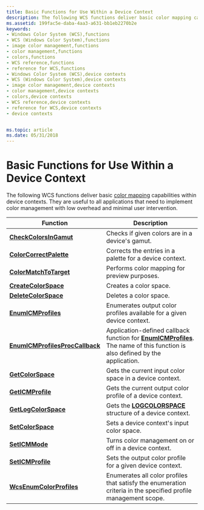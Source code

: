 ```yaml
---
title: Basic Functions for Use Within a Device Context
description: The following WCS functions deliver basic color mapping capabilities within device contexts. They are useful to all applications that need to implement color management with low overhead and minimal user intervention.
ms.assetid: 199fac5e-daba-4aa3-a631-bb1eb2270b2e
keywords:
- Windows Color System (WCS),functions
- WCS (Windows Color System),functions
- image color management,functions
- color management,functions
- colors,functions
- WCS reference,functions
- reference for WCS,functions
- Windows Color System (WCS),device contexts
- WCS (Windows Color System),device contexts
- image color management,device contexts
- color management,device contexts
- colors,device contexts
- WCS reference,device contexts
- reference for WCS,device contexts
- device contexts


ms.topic: article
ms.date: 05/31/2018
---
```


# Basic Functions for Use Within a Device Context

The following WCS functions deliver basic [color mapping](c.md) capabilities within device contexts. They are useful to all applications that need to implement color management with low overhead and minimal user intervention.



| Function                                                           | Description                                                                                                                                         |
|--------------------------------------------------------------------|-----------------------------------------------------------------------------------------------------------------------------------------------------|
| [**CheckColorsInGamut**](/windows/desktop/api/Wingdi/nf-wingdi-checkcolorsingamut)                   | Checks if given colors are in a device's gamut.                                                                                                     |
| [**ColorCorrectPalette**](/windows/desktop/api/Wingdi/nf-wingdi-colorcorrectpalette)                 | Corrects the entries in a palette for a device context.                                                                                             |
| [**ColorMatchToTarget**](/windows/desktop/api/Wingdi/nf-wingdi-colormatchtotarget)                   | Performs color mapping for preview purposes.                                                                                                        |
| [**CreateColorSpace**](/windows/desktop/api/Wingdi/nf-wingdi-createcolorspacea)                       | Creates a color space.                                                                                                                              |
| [**DeleteColorSpace**](/windows/desktop/api/Wingdi/nf-wingdi-deletecolorspace)                       | Deletes a color space.                                                                                                                              |
| [**EnumICMProfiles**](/windows/desktop/api/Wingdi/nf-wingdi-enumicmprofilesa)                         | Enumerates output color profiles available for a given device context.                                                                              |
| [**EnumICMProfilesProcCallback**](/windows/desktop/api/Wingdi/) | Application-defined callback function for [**EnumICMProfiles**](/windows/desktop/api/Wingdi/nf-wingdi-enumicmprofilesa). The name of this function is also defined by the application. |
| [**GetColorSpace**](/windows/win32/api/wingdi/nf-wingdi-getcolorspace) | Gets the current input color space in a device context. |
| [**GetICMProfile**](/windows/desktop/api/Wingdi/nf-wingdi-geticmprofilea)                             | Gets the current output color profile of a device context.                                                                                          |
| [**GetLogColorSpace**](/windows/desktop/api/Wingdi/nf-wingdi-getlogcolorspacea)                       | Gets the [**LOGCOLORSPACE**](/windows/desktop/api/Wingdi/ns-wingdi-taglogcolorspacea) structure of a device context.                                                                      |
| [**SetColorSpace**](/windows/desktop/api/Wingdi/nf-wingdi-setcolorspace)                             | Sets a device context's input color space.                                                                                                          |
| [**SetICMMode**](/windows/desktop/api/Wingdi/nf-wingdi-seticmmode)                                   | Turns color management on or off in a device context.                                                                                               |
| [**SetICMProfile**](/windows/desktop/api/Wingdi/nf-wingdi-seticmprofilea)                             | Sets the output color profile for a given device context.                                                                                           |
| [**WcsEnumColorProfiles**](/windows/win32/api/icm/nf-icm-wcsenumcolorprofiles)               | Enumerates all color profiles that satisfy the enumeration criteria in the specified profile management scope.                                      |



 

 

 




